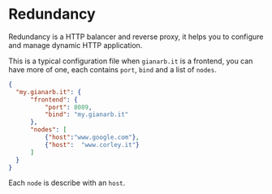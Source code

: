 # Redundancy

Redundancy is a HTTP balancer and reverse proxy, it helps you to configure and
manage dynamic HTTP application.

This is a typical configuration file when `gianarb.it` is a frontend, you can
have more of one, each contains `port`, `bind` and a list of `nodes`.

```json
{
  "my.gianarb.it": {
      "frontend": {
          "port": 8089,
          "bind": "my.gianarb.it"
      },
      "nodes": [
          {"host":"www.google.com"},
          {"host":  "www.corley.it"}
      ]
  }
}
```

Each `node` is describe with an `host`.
